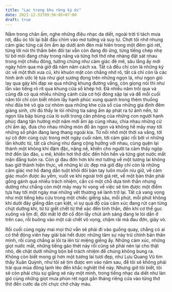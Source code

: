 ```yaml
---
title: "Lạc trong khu rừng ký ức"
date: 2021-12-31T09:56:05+07:00
draft: true
---
```


Nằm trong chăn ấm, nghe những điệu nhạc da diết, ngoài trời tí tách mưa rơi, đầu óc tôi lại bắt đầu chìm vào mơ tưởng và suy tư. Chợt tôi nhớ nhung cảm giác từng cái ôm ấm áp dưới ánh đèn mái hiên trong một đêm gió rét, từng lời nói thì thầm bên đôi tai vẫn còn đang đỏ ửng, từng tiếng chép nhẹ từ bờ môi đang cháy trong nắng và từng hơi thở nhẹ nhàng đặt sát nhau trong một chiều đông, tưởng chừng như cảm giác đê mê, sâu lắng ấy mới ngày hôm qua mà giờ đã năm năm cách xa. Tất cả đều chỉ còn là những ký ức về một thời xưa cũ, khi khuôn mặt còn chẳng nhớ rõ, tất cả chỉ còn là các hình ảnh ước lệ tựa như giọt sương đọng trên những ngọn lá, như ngọn gió lay qua gáy khi đạp xe qua những khung đường vắng, còn giọng nói thì như lẫn vào tiếng rõ rít qua khung cửa sổ khép hờ. Đã nhiều năm trôi qua và cũng đã có quá nhiều những cánh cửa cơ hội đóng sập lại và để mỗi cuối năm tôi chỉ còn biết nhòm lấy hạnh phúc xung quanh trong thèm thuồng như đứa trẻ vô gia cư nhòm qua những khe cửa sổ của những gia đình đêm giáng sinh, chỉ đủ thấy le lói những tia sáng ấm áp phát ra từ ánh nến, từ ngọn lửa bập bùng của lò sưởi trong căn phòng của những con người hạnh phúc đang tận hưởng một năm mới ấm áp cùng nhau, chia nhau những cử chỉ ấm áp, đưa cho nhau những món đồ ăn ngon và không hề mảy may tới những số phận đang lang thang ngoài kia. Từ nỗi nhớ một thời xa vắng, tới sự cô đơn cùng cực trong một ngày cuối năm, tới cảm giác rối bời vì những lần khước từ, tất cả chúng như đang cộng hưởng với nhau, cùng quện lại thành một không khí đậm đặc, nặng nề, khiến cho người ta cảm thấy ngộp thở đến lảo đảo, u mê, khiến hơi thở dốc đến hổn hển và từng giọt nước mắt mặn đắng tuôn ra. Còn gì đau đớn hơn khi mơ tưởng về một tương lai không bao giờ thành hiện thực, về những kí ức đẹp mà giờ đây chỉ còn là những cảm giác mơ hồ đang dần tuột khỏi đôi bàn tay luôn muốn níu giữ, về cảm giác muốn được âu yếm, vuốt ve khi ngoài trời giá rét, về một bản thân phải gồng gánh quá nhiều trách nhiệm, cần có một chỗ dựa tinh thần nhưng dường như chẳng còn một mảy may hi vọng về việc sẽ tìm được một điểm tựa hay tới một ngày mai những vết thương sẽ lành trở lại. Tất cả vang vọng như một tiếng kêu cứu trong một chiếc giếng sâu, mỗi phút, mỗi phút không khí dưới đáy giếng dần cạn kiệt, vì sự quá độ của cảm xúc đang rút cạn từng chút dưỡng khí, từ từ giết chết từ thể xác đến tinh thần, đến khi cơ thể gục xuống và lịm đi, đôi mắt lờ đờ cố đón lấy chút ánh sáng đang le lói dần ở trên cao, rồi buông vào một cái chết vô vọng, chậm rãi mà đau đớn, giày vò.

Rồi cuối cùng ngày mai mọi thứ vẫn sẽ phải đi vào guồng quay, chẳng có ai có thể động viên hay giãi bài hết được những tâm sự này trừ chính bản thân mình, rồi cũng chẳng ai lôi ta lên từ miệng giếng ấy. Những cảm xúc, những giọt nước mắt, những tiếng gào thét này rồi cũng sẽ phải nén lại cho thật nhỏ, đè chặt dưới những bộn bề trách nhiệm để chúng không bung ra. Không còn biết mong gì hơn một tương lai tươi đẹp, như Lưu Quang Vũ tìm thấy Xuân Quỳnh, như tôi sẽ tìm được em vào năm sau, để tôi sẽ không phải trải qua mùa đông lạnh lẽo đến khắc nghiệt thế này. Nhưng giờ tôi biết, tôi sẽ còn phải chịu sự giằng xé này một mình, trong tiếng nhạc da diết như làn gió cùng những giọt mưa phùn rét ngọt gần tháng riêng cứa vào từng thớ thịt đến cước da chỉ chực chờ chảy máu.